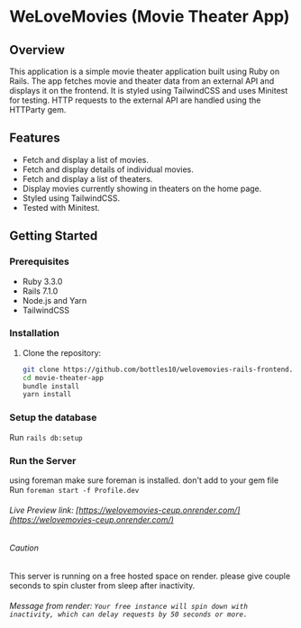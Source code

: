# WeLoveMovies (Movie Theater App)

## Overview
This application is a simple movie theater application built using Ruby on Rails. The app fetches movie and theater data from an external API and displays it on the frontend. It is styled using TailwindCSS and uses Minitest for testing. HTTP requests to the external API are handled using the HTTParty gem.

## Features
- Fetch and display a list of movies.
- Fetch and display details of individual movies.
- Fetch and display a list of theaters.
- Display movies currently showing in theaters on the home page.
- Styled using TailwindCSS.
- Tested with Minitest.

## Getting Started

### Prerequisites
- Ruby 3.3.0
- Rails 7.1.0
- Node.js and Yarn
- TailwindCSS

### Installation
1. Clone the repository:
   ```sh
   git clone https://github.com/bottles10/welovemovies-rails-frontend.git
   cd movie-theater-app
   bundle install
   yarn install
   ```

### Setup the database
   Run `rails db:setup`

### Run the Server
  using foreman make sure foreman is installed. don't add to your gem file
  Run `foreman start -f Profile.dev`

###### Live Preview link: [https://welovemovies-ceup.onrender.com/](https://welovemovies-ceup.onrender.com/)

###### Caution
This server is running on a free hosted space on render. please give couple seconds to spin cluster from sleep after inactivity.
###### Message from render: `Your free instance will spin down with inactivity, which can delay requests by 50 seconds or more.`

